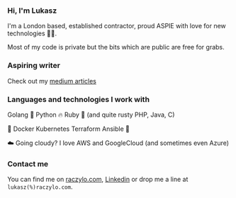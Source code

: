 ### Hi, I'm Lukasz

I'm a London based, established contractor, proud ASPIE with love for new technologies 👨‍💻.

Most of my code is private but the bits which are public are free for grabs.

### Aspiring writer

Check out my [medium articles](https://raczylo.medium.com/)

### Languages and technologies I work with

Golang 🥰 Python 🔥 Ruby 💎 (and quite rusty PHP, Java, C)

🌟 Docker Kubernetes Terraform Ansible 🌟

☁️ Going cloudy? I love AWS and GoogleCloud (and sometimes even Azure)

### Contact me

You can find me on [raczylo.com](https://www.raczylo.com), [Linkedin](https://www.linkedin.com/in/lukaszraczylo/) or drop me a line at `lukasz(%)raczylo.com`.
